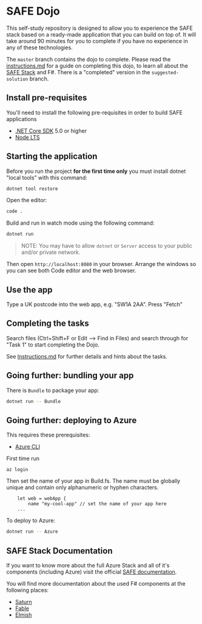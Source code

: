 # SAFE Dojo

This self-study repository is designed to allow you to experience the SAFE stack based on a ready-made application that you can build on top of. It will take around 90 minutes for you to complete if you have no experience in any of these technologies.

The `master` branch contains the dojo to complete. Please read the [instructions.md](Instructions.md) for a guide on completing this dojo, to learn all about the [SAFE Stack](https://safe-stack.github.io/) and F#. There is a "completed" version in the `suggested-solution` branch.

## Install pre-requisites

You'll need to install the following pre-requisites in order to build SAFE applications

* [.NET Core SDK](https://dotnet.microsoft.com/en-us/download/dotnet/5.0) 5.0 or higher
* [Node LTS](https://nodejs.org/en/download/)

## Starting the application

Before you run the project **for the first time only** you must install dotnet "local tools" with this command:

```bash
dotnet tool restore
```

Open the editor:

```bash
code .
```

Build and run in watch mode using the following command:

```bash
dotnet run
```

> NOTE: You may have to allow `dotnet` or `Server` access to your public and/or private network.

Then open `http://localhost:8080` in your browser. Arrange the windows so you can see both Code editor and the web browser.

## Use the app

Type a UK postcode into the web app, e.g. "SW1A 2AA". Press "Fetch"

## Completing the tasks

Search files (Ctrl+Shift+F or Edit --> Find in Files) and search through for "Task 1" to start completing the Dojo.

See [Instructions.md](Instructions.md) for further details and hints about the tasks.

## Going further: bundling your app

There is `Bundle` to package your app:

```bash
dotnet run -- Bundle
```
## Going further: deploying to Azure

This requires these prerequisites:
* [Azure CLI](https://docs.microsoft.com/en-us/cli/azure/install-azure-cli)

First time run

    az login

Then set the name of your app in Build.fs. The name must be globally unique and contain only alphanumeric or hyphen characters.

```
    let web = webApp {
        name "my-cool-app" // set the name of your app here
    ...
```

To deploy to Azure:

```bash
dotnet run -- Azure
```

## SAFE Stack Documentation

If you want to know more about the full Azure Stack and all of it's components (including Azure) visit the official [SAFE documentation](https://safe-stack.github.io/docs/).

You will find more documentation about the used F# components at the following places:

* [Saturn](https://saturnframework.org/)
* [Fable](https://fable.io/docs/)
* [Elmish](https://elmish.github.io/elmish/)
